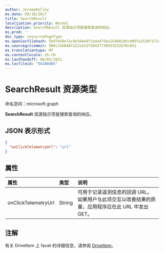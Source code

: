 ```yaml
---
author: JeremyKelley
ms.date: 09/10/2017
title: SearchResult
localization_priority: Normal
description: SearchResult 资源指示项是搜索查询的响应。
ms.prod: ''
doc_type: resourcePageType
ms.openlocfilehash: 5b07e58e7ac9e568e6f1edad75be254b02dbc405fe2520f171abbf0af90365b9
ms.sourcegitcommit: 986c33b848fa22a153f28437738953532b78c051
ms.translationtype: MT
ms.contentlocale: zh-CN
ms.lasthandoff: 08/05/2021
ms.locfileid: "54180465"
---
```

# <a name="searchresult-resource-type"></a>SearchResult 资源类型

命名空间：microsoft.graph

**SearchResult** 资源指示项是搜索查询的响应。

## <a name="json-representation"></a>JSON 表示形式

<!-- {
  "blockType": "resource",
  "optionalProperties": [ "onClickTelemtryUrl" ],
  "@odata.type": "microsoft.graph.searchResult"
}-->

```json
{
  "onClickTelemetryUrl": "url"
}
```

## <a name="properties"></a>属性

| 属性            | 类型   | 说明
|:--------------------|:-------|:----------------------------------------------
| onClickTelemetryUrl | String | 可用于记录遥测信息的回调 URL。如果用户与此项交互以改善结果的质量，应用程序应在此 URL 中发出 GET。

## <a name="remarks"></a>注解 

有关 DriveItem 上 facet 的详细信息，请参阅 [DriveItem](driveitem.md)。

<!-- {
  "type": "#page.annotation",
  "description": "The search result facet indicates an item is from a search.",
  "keywords": "search result facet",
  "section": "documentation",
  "tocPath": "Facets/SearchResult"
} -->

